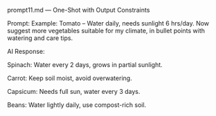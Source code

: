 prompt11.md — One-Shot with Output Constraints

Prompt:
Example: Tomato – Water daily, needs sunlight 6 hrs/day.
Now suggest more vegetables suitable for my climate, in bullet points with watering and care tips.

AI Response:

Spinach: Water every 2 days, grows in partial sunlight.

Carrot: Keep soil moist, avoid overwatering.

Capsicum: Needs full sun, water every 3 days.

Beans: Water lightly daily, use compost-rich soil.